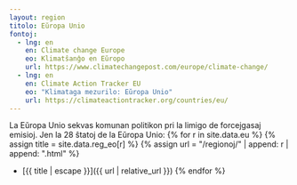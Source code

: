 ```yaml
---
layout: region
titolo: Eŭropa Unio
fontoj:
  - lng: en
    en: Climate change Europe
    eo: Klimatŝanĝo en Eŭropo
    url: https://www.climatechangepost.com/europe/climate-change/
  - lng: en
    en: Climate Action Tracker EU
    eo: "Klimataga mezurilo: Eŭropa Unio"
    url: https://climateactiontracker.org/countries/eu/
---    
```

La Eŭropa Unio sekvas komunan politikon pri la limigo de forcejgasaj emisioj.
Jen la 28 ŝtatoj de la Eŭropa Unio:
{% for r in site.data.eu %}
{% assign title = site.data.reg_eo[r] %}
{% assign url = "/regionoj/" | append: r | append: ".html" %}
* [{{ title | escape }}]({{ url | relative_url }})
{% endfor %}  